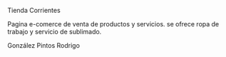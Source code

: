 Tienda Corrientes

Pagina e-comerce de venta de productos y servicios.
se ofrece ropa de trabajo y servicio de sublimado.

González Pintos Rodrigo 

